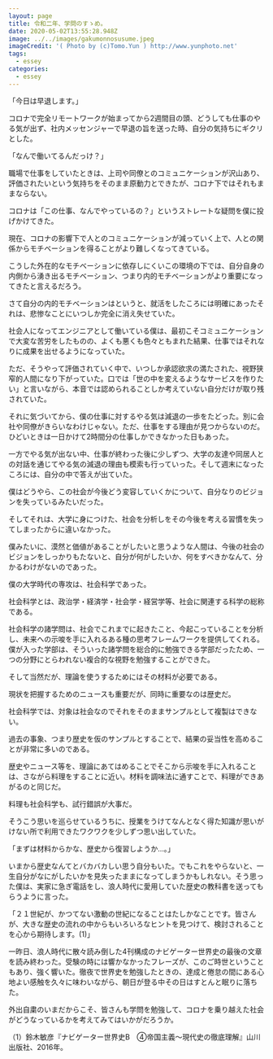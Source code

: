 ```yaml
---
layout: page
title: 令和二年、学問のすゝめ。
date: 2020-05-02T13:55:28.948Z
image: ../../images/gakumonnosusume.jpeg
imageCredit: '( Photo by (c)Tomo.Yun ) http://www.yunphoto.net'
tags:
  - essey
categories:
  - essey
---
```


「今日は早退します。」

コロナで完全リモートワークが始まってから2週間目の頭、どうしても仕事のやる気が出ず、社内メッセンジャーで早退の旨を送った時、自分の気持ちにギクリとした。

「なんで働いてるんだっけ？」

職場で仕事をしていたときは、上司や同僚とのコミュニケーションが沢山あり、評価されたいという気持ちをそのまま原動力とできたが、コロナ下ではそれもままならない。

コロナは「この仕事、なんでやっているの？」というストレートな疑問を僕に投げかけてきた。

現在、コロナの影響下で人とのコミュニケーションが減っていく上で、人との関係からモチベーションを得ることがより難しくなってきている。

こうした外在的なモチベーションに依存しにくいこの環境の下では、自分自身の内側から湧き出るモチベーション、つまり内的モチベーションがより重要になってきたと言えるだろう。

さて自分の内的モチベーションはというと、就活をしたころには明確にあったそれは、悲惨なことにいつしか完全に消え失せていた。

社会人になってエンジニアとして働いている僕は、最初こそコミュニケーションで大変な苦労をしたものの、よくも悪くも色々ともまれた結果、仕事ではそれなりに成果を出せるようになっていた。

ただ、そうやって評価されていく中で、いつしか承認欲求の満たされた、視野狭窄的人間になり下がっていた。口では「世の中を変えるようなサービスを作りたい」と言いながら、本音では認められることしか考えていない自分だけが取り残されていた。

それに気づいてから、僕の仕事に対するやる気は減退の一歩をたどった。別に会社や同僚がきらいなわけじゃない。ただ、仕事をする理由が見つからないのだ。ひどいときは一日かけて2時間分の仕事しかできなかった日もあった。

一方でやる気が出ない中、仕事が終わった後に少しずつ、大学の友達や同居人との対話を通じてやる気の減退の理由も模索も行っていった。そして週末になったころには、自分の中で答えが出ていた。

僕はどうやら、この社会が今後どう変容していくかについて、自分なりのビジョンを失っているみたいだった。

そしてそれは、大学に身につけた、社会を分析しをその今後を考える習慣を失ってしまったからに違いなかった。

僕みたいに、漠然と価値があることがしたいと思うような人間は、今後の社会のビジョンをしっかりもたないと、自分が何がしたいか、何をすべきかなんて、分かるわけがないのであった。

僕の大学時代の専攻は、社会科学であった。

社会科学とは、政治学・経済学・社会学・経営学等、社会に関連する科学の総称である。

社会科学の諸学問は、社会でこれまでに起きたこと、今起こっていることを分析し、未来への示唆を手に入れるある種の思考フレームワークを提供してくれる。僕が入った学部は、そういった諸学問を総合的に勉強できる学部だったため、一つの分野にとらわれない複合的な視野を勉強することができた。

そして当然だが、理論を使うするためにはその材料が必要である。

現状を把握するためのニュースも重要だが、同時に重要なのは歴史だ。

社会科学では、対象は社会なのでそれをそのままサンプルとして複製はできない。

過去の事象、つまり歴史を仮のサンプルとすることで、結果の妥当性を高めることが非常に多いのである。

歴史やニュース等を、理論にあてはめることでそこから示唆を手に入れることは、さながら料理をすることに近い。材料を調味法に通すことで、料理ができあがるのと同じだ。

料理も社会科学も、試行錯誤が大事だ。

そうこう思いを巡らせているうちに、授業をうけてなんとなく得た知識が思いがけない所で利用できたワクワクを少しずつ思い出していた。

「まずは材料からかな、歴史から復習しようか...。」

いまから歴史なんてとバカバカしい思う自分もいた。でもこれをやらないと、一生自分がなにがしたいかを見失ったままになってしまうかもしれない。そう思った僕は、実家に急ぎ電話をし、浪人時代に愛用していた歴史の教科書を送ってもらうように言った。

「２１世紀が、かつてない激動の世紀になることはたしかなことです。皆さんが、大きな歴史の流れの中からもいろいろなヒントを見つけて、検討されることを心から期待します。(1)」

一昨日、浪人時代に散々読み倒した4刊構成のナビゲーター世界史の最後の文章を読み終わった。受験の時には響かなかったフレーズが、このご時世ということもあり、強く響いた。徹夜で世界史を勉強したときの、達成と倦怠の間にある心地よい感触を久々に味わいながら、朝日が登る中その日はすとんと眠りに落ちた。

外出自粛のいまだからこそ、皆さんも学問を勉強して、コロナを乗り越えた社会がどうなっているかを考えてみてはいかがだろうか。

（1）鈴木敏彦『ナビゲーター世界史B　④帝国主義〜現代史の徹底理解』山川出版社、2016年。
